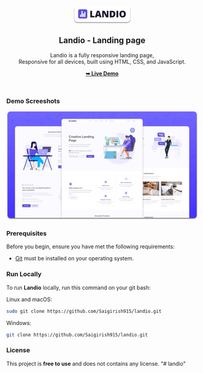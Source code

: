 <div align="center">
  


  <br />
  <br />
  
  <img src="./readme-images/project-logo.png" />

  <h2 align="center">Landio - Landing page</h2>

  Landio is a fully responsive landing page, <br />Responsive for all devices, built using HTML, CSS, and JavaScript.

  <a href="https://codewithsadee.github.io/landio/"><strong>➥ Live Demo</strong></a>

</div>

<br />

### Demo Screeshots

![Landio Desktop Demo](./readme-images/desktop.png "Desktop Demo")

### Prerequisites

Before you begin, ensure you have met the following requirements:

* [Git](https://git-scm.com/downloads "Download Git") must be installed on your operating system.

### Run Locally

To run **Landio** locally, run this command on your git bash:

Linux and macOS:

```bash
sudo git clone https://github.com/Saigirish915/landio.git
```

Windows:

```bash
git clone https://github.com/Saigirish915/landio.git
```



### License

This project is **free to use** and does not contains any license.
"# landio" 
